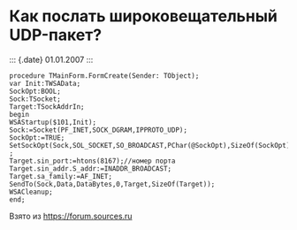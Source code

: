 Как послать широковещательный UDP-пакет?
========================================

::: {.date}
01.01.2007
:::

    procedure TMainForm.FormCreate(Sender: TObject); 
    var Init:TWSAData; 
    SockOpt:BOOL; 
    Sock:TSocket; 
    Target:TSockAddrIn; 
    begin 
    WSAStartup($101,Init); 
    Sock:=Socket(PF_INET,SOCK_DGRAM,IPPROTO_UDP); 
    SockOpt:=TRUE; 
    SetSockOpt(Sock,SOL_SOCKET,SO_BROADCAST,PChar(@SockOpt),SizeOf(SockOpt)) ; 
    Target.sin_port:=htons(8167);//номер порта 
    Target.sin_addr.S_addr:=INADDR_BROADCAST; 
    Target.sa_family:=AF_INET; 
    SendTo(Sock,Data,DataBytes,0,Target,SizeOf(Target)); 
    WSACleanup; 
    end;

Взято из <https://forum.sources.ru>
